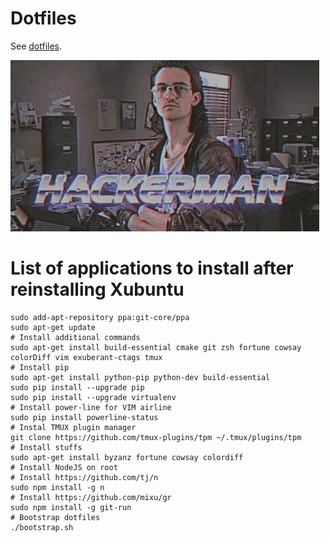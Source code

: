 # Dotfiles

See [dotfiles](http://dotfiles.github.io).

![dotfiles](dotfiles.gif)

# List of applications to install after reinstalling Xubuntu

```
sudo add-apt-repository ppa:git-core/ppa
sudo apt-get update
# Install additional commands
sudo apt-get install build-essential cmake git zsh fortune cowsay colorDiff vim exuberant-ctags tmux
# Install pip
sudo apt-get install python-pip python-dev build-essential 
sudo pip install --upgrade pip 
sudo pip install --upgrade virtualenv 
# Install power-line for VIM airline
sudo pip install powerline-status
# Instal TMUX plugin manager
git clone https://github.com/tmux-plugins/tpm ~/.tmux/plugins/tpm
# Install stuffs
sudo apt-get install byzanz fortune cowsay colordiff
# Install NodeJS on root
# Install https://github.com/tj/n
sudo npm install -g n
# Install https://github.com/mixu/gr
sudo npm install -g git-run
# Bootstrap dotfiles
./bootstrap.sh
```

